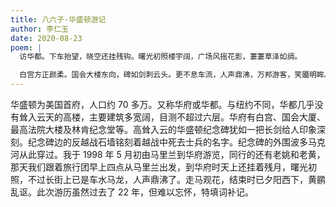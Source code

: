 ```yaml
---
title: 八六子·华盛顿游记
author: 李仁玉
date: 2020-08-23
poem: |
  访华都。下车抬望，晓空还挂残钩。曙光初照楼宇阔，广场风摇花影，萋萋草泽如绸。

  白宫方正颜柔。国会大楼东向，碑如剑刺云头。更不息车流，人声鼎沸，万邦游客，笑靥明眸。斜阳下，一水波光潋滟，越墙铭刻离愁。欲回程，黄鹂几声乱讴。
---
```


华盛顿为美国首府，人口约 70 多万。又称华府或华都。与纽约不同，华都几乎没有耸入云天的高楼，主要建筑多宽阔，目测不超过六层。华府有白宫、国会大厦、最高法院大楼及林肯纪念堂等。高耸入云的华盛顿纪念碑犹如一把长剑给人印象深刻。纪念碑边的反越战石墙铭刻着越战中死去士兵的名字。纪念碑的外围波多马克河从此穿过。我于 1998 年 5 月初由马里兰到华府游览，同行的还有老姚和老黄，那天我们跟着旅行团早上四点从马里兰出发，到华府时天上还挂着残月，曙光初照，不过长街上已是车水马龙，人声鼎沸了。走马观花，结束时已夕阳西下，黄鹂乱讴。此次游历虽然过去了 22 年，但难以忘怀，特填词补记。
